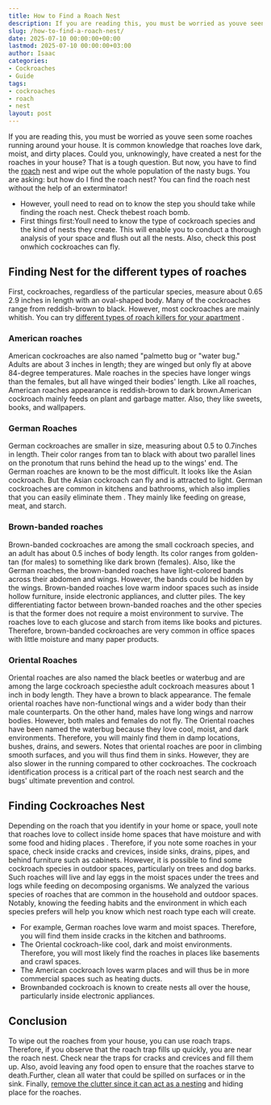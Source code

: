 ```yaml
---
title: How to Find a Roach Nest
description: If you are reading this, you must be worried as youve seen some roaches running around your house. It is common knowledge that roaches love dark, moist, and...
slug: /how-to-find-a-roach-nest/
date: 2025-07-10 00:00:00+00:00
lastmod: 2025-07-10 00:00:00+03:00
author: Isaac
categories:
- Cockroaches
- Guide
tags:
- cockroaches
- roach
- nest
layout: post
---
```

If you are reading this, you must be worried as youve seen some roaches running around your house.
It is common knowledge that roaches love dark, moist, and dirty places. Could you, unknowingly, have created a nest for the roaches in your house?
That is a tough question. But now, you have to find the [roach](https://pestpolicy.com/bengal-roach-spray-review/) nest and wipe out the whole population of the nasty bugs. You are asking: but how do I find the roach nest? You can find the roach nest without the help of an exterminator!

- However, youll need to read on to know the step you should take while finding the roach nest. Check thebest roach bomb.
- First things first:Youll need to know the type of cockroach species and the kind of nests they create. This will enable you to conduct a thorough analysis of your space and flush out all the nests. Also, check this post onwhich cockroaches can fly.
## Finding Nest for the different types of roaches
First, cockroaches, regardless of the particular species, measure about 0.65  2.9 inches in length with an oval-shaped body.
Many of the cockroaches range from reddish-brown to black. However, most cockroaches are mainly whitish. You can try
[different types of roach killers for your apartment](https://pestpolicy.com/best-roach-killer-for-apartments/)
.
### American roaches
American cockroaches are also named "palmetto bug or "water bug." Adults are about 3 inches in length; they are
winged but only fly
at above 84-degree temperatures.
Male roaches in the species have longer wings than the females, but all have winged their bodies' length.
Like all roaches, American roaches appearance is reddish-brown to dark brown.American cockroach mainly feeds on plant and garbage matter. Also, they like sweets, books, and wallpapers.
### German Roaches
German cockroaches are smaller in size, measuring about 0.5 to 0.7inches in length.
Their color ranges from tan to black with about two parallel lines on the pronotum that runs behind the head up to the wings' end.
The German roaches are known to be the most difficult. It looks like the Asian cockroach. But the Asian cockroach can fly and is attracted to light.
German cockroaches are common in kitchens and bathrooms, which also implies that you can
easily eliminate them
. They mainly like feeding on grease, meat, and starch.
### Brown-banded roaches
Brown-banded cockroaches are among the small cockroach species, and an adult has about 0.5 inches of body length. Its color ranges from golden-tan (for males) to something like dark brown (females).
Also, like the German roaches, the brown-banded roaches have light-colored bands across their abdomen and wings. However, the bands could be hidden by the wings.
Brown-banded roaches love warm indoor spaces such as inside hollow furniture, inside electronic appliances, and clutter piles.
The key differentiating factor between brown-banded roaches and the other species is that the former does not require a moist environment to survive.
The roaches love to each glucose and starch from items like books and pictures. Therefore, brown-banded cockroaches are very common in office spaces with little moisture and many paper products.
### Oriental Roaches
Oriental roaches are also named the black beetles or waterbug and are among the large cockroach speciesthe adult cockroach measures about 1 inch in body length.
They have a brown to black appearance. The female oriental roaches have non-functional wings and a wider body than their male counterparts. On the other hand, males have long wings and narrow bodies. However, both males and females do not fly.
The Oriental roaches have been named the waterbug because they love cool, moist, and dark environments. Therefore, you will mainly find them in damp locations, bushes, drains, and sewers.
Notes that oriental roaches are poor in climbing smooth surfaces, and you will thus find them in sinks. However, they are also slower in the running compared to other cockroaches. The
cockroach identification process is a critical part of the roach
nest search and the bugs' ultimate prevention and control.
## Finding Cockroaches Nest
Depending on the roach that you identify in your home or space, youll note that roaches love to collect inside home spaces that have moisture and with some food and
hiding places
.
Therefore, if you note some roaches in your space, check inside cracks and crevices, inside sinks, drains, pipes, and behind furniture such as cabinets.
However, it is possible to find some cockroach species in outdoor spaces, particularly on trees and dog barks. Such roaches will live and lay eggs in the moist spaces under the trees and logs while feeding on decomposing organisms.
We analyzed the various species of roaches that are common in the household and outdoor spaces. Notably, knowing the feeding habits and the environment in which each species prefers will help you know which nest roach type each will create.
- For example, German roaches love warm and moist spaces. Therefore, you will find them inside cracks in the kitchen and bathrooms.
- The Oriental cockroach-like cool, dark and moist environments. Therefore, you will most likely find the roaches in places like basements and crawl spaces.
- The American cockroach loves warm places and will thus be in more commercial spaces such as heating ducts.
- Brownbanded cockroach is known to create nests all over the house, particularly inside electronic appliances.
## Conclusion
To wipe out the roaches from your house, you can use roach traps. Therefore, if you observe that the roach trap fills up quickly, you are near the roach nest. Check near the traps for cracks and crevices and fill them up.
Also, avoid leaving any food open to ensure that the roaches starve to death.Further, clean all water that could be spilled on surfaces or in the sink. Finally,
[remove the clutter since it can act as a nesting](https://pestpolicy.com/hornet-nest-removal/)
and hiding place for the roaches.